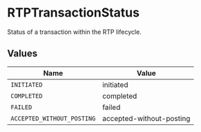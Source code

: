 # RTPTransactionStatus

Status of a transaction within the RTP lifecycle.


## Values

| Name                       | Value                      |
| -------------------------- | -------------------------- |
| `INITIATED`                | initiated                  |
| `COMPLETED`                | completed                  |
| `FAILED`                   | failed                     |
| `ACCEPTED_WITHOUT_POSTING` | accepted-without-posting   |